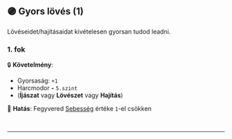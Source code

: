## 🟣 Gyors lövés (1)

Lövéseidet/hajításaidat kivételesen gyorsan tudod leadni.
### 1. fok

🔒 **Követelmény**:
- Gyorsaság: `+1`
- Harcmodor  **-** `5.szint`
- (**Íjászat** vagy **Lövészet** vagy **Hajítás**)

🌟 **Hatás**: Fegyvered [Sebesség](../063_04_tamadasok_szama_fegyverrel.md#fegyver-sebesség) értéke `1`-el csökken

<br />

---
